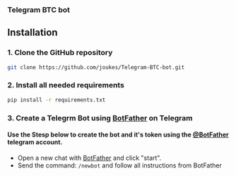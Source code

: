 ### Telegram BTC bot

## Installation

### 1. Clone the GitHub repository
```sh
git clone https://github.com/joukes/Telegram-BTC-bot.git
```

### 2. Install all needed requirements

```sh
pip install -r requirements.txt
```

### 3. Create a Telegrm Bot using <a href="t.me/BotFather">BotFather</a> on Telegram 

#### Use the Stesp below to create the bot and it's token using the <a href="t.me/BotFather"> @BotFather</a> telegram account.

- Open a new chat with <a href="t.me/BotFather">BotFather</a> and click "start".
- Send the command: `/newbot` and follow all instructions from BotFather
